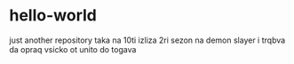 # hello-world
just another repository
taka na 10ti izliza 2ri sezon na demon slayer i trqbva da opraq vsicko ot unito do togava
